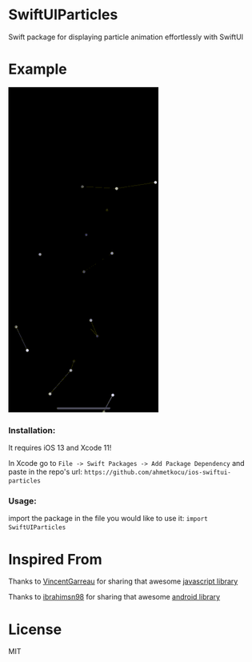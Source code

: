 # SwiftUIParticles

Swift package for displaying particle animation effortlessly with SwiftUI

# Example
![SwiftUI Particles](./Resources/particles.gif "SwiftUI Particles")

### Installation:

It requires iOS 13 and Xcode 11!

In Xcode go to `File -> Swift Packages -> Add Package Dependency` and paste in the repo's url: `https://github.com/ahmetkocu/ios-swiftui-particles`

### Usage:

import the package in the file you would like to use it: `import SwiftUIParticles`

# Inspired From

Thanks to [VincentGarreau](https://github.com/VincentGarreau) for sharing that awesome [javascript library](https://github.com/VincentGarreau/particles.js)

Thanks to [ibrahimsn98](https://github.com/ibrahimsn98) for sharing that awesome [android library](https://github.com/ibrahimsn98/android-particles)

# License
MIT